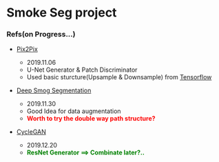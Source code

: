 # Smoke Seg project

### Refs(on Progress...)
 - [Pix2Pix](https://phillipi.github.io/pix2pix/)
    - 2019.11.06
    - U-Net Generator & Patch Discriminator
    - Used basic sturcture(Upsample & Downsample) from [Tensorflow](https://www.tensorflow.org/tutorials/generative/pix2pix)

- [Deep Smog Segmentation](https://arxiv.org/abs/1809.00774)
    - 2019.11.30 
    - Good Idea for data augmentation
    - <span style="color:red">**Worth to try the double way path structure?**</span>

 - [CycleGAN](https://junyanz.github.io/CycleGAN/)
    - 2019.12.20
    - <span style="color:green">**ResNet Generator ==> Combinate later?..**</span>